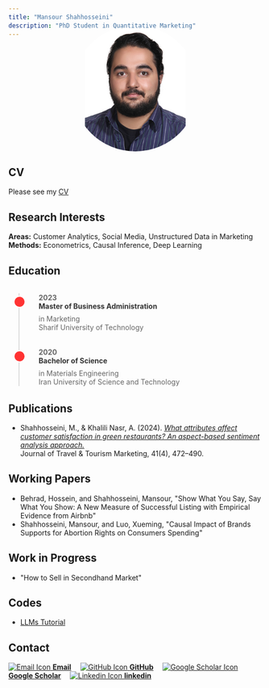 ```yaml
---
title: "Mansour Shahhosseini"
description: "PhD Student in Quantitative Marketing"
---
```


<script>
document.addEventListener("DOMContentLoaded", function() {
    let possibleFooters = document.querySelectorAll("p, div");
    possibleFooters.forEach(el => {
        if (el.innerText.includes("This page was generated by GitHub Pages")) {
            el.style.display = "none";
        }
    });
});
</script>

<style>
/* Remove the horizontal rule above the image */
hr {
  display: none; /* Hides all <hr> elements */
}

/* OR: Target only the first <hr> if others are needed */
header + hr {
  display: none;
}
</style>

<style>
/* Center the text */
.text-container {
  text-align: center;
  margin-bottom: 10px; /* Adjust space */
}
/* Profile image with larger size */
.my-profile-pic {
  display: block;
  margin: -40px auto 0 auto; /* Pulls the image up into the line */
  border-radius: 50%; /* Ensure circular shape */
  width: 250px; /* Adjust to fit */
  height: 250px;
  object-fit: contain;
  background-color: transparent; /* Ensure it blends with the background */
}
/* Black line - position controlled to prevent extra space */
.black-line {
  border: none;
  border-top: 2px solid black; /* Make the line bolder if needed */
  margin: 5px auto; /* Fine-tuned margin */
  width: 80%; /* Adjust width to fit layout */
}
</style>
<!-- Name and Title -->
<div class="text-container">
</div>
<!-- Profile Picture (Ensure it's transparent for a clean effect) -->
<img src="assets/profile.jpg" alt="Profile Photo" class="my-profile-pic" />

## CV
Please see my [CV](assets/MansourShahhosseini_CV.pdf)

## Research Interests
**Areas:** Customer Analytics, Social Media, Unstructured Data in Marketing   
**Methods:** Econometrics, Causal Inference, Deep Learning

## <a name="education"></a>Education
<!-- Inline CSS for a simple vertical timeline -->
<style>
.timeline {
  position: relative;
  margin: 2rem 0;
  padding: 0;
  list-style: none;
}
.timeline::before {
  content: '';
  position: absolute;
  left: 20px;
  top: 0;
  bottom: 0;
  width: 2px;
  background: #ddd;
}
.timeline-item {
  position: relative;
  margin: 2rem 0;
  padding-left: 60px;
}
.timeline-item::before {
  content: '';
  position: absolute;
  left: 10px;
  top: 5px;
  width: 20px;
  height: 20px;
  border-radius: 50%;
  background: #ff3333; /* Pink circle */
  border: 2px solid #fff;
}
.timeline-year {
  font-weight: bold;
  color: #666;
}
.timeline-content h4 {
  margin: 0;
  font-weight: bold;
  color: #333;
}
.timeline-content p {
  margin: 0.5rem 0 0;
  color: #666;
}

.timeline li {
  list-style: none !important;
  list-style-type: none !important;
}
</style>

<ul class="timeline">
  <li class="timeline-item">
    <span class="timeline-year">2023</span>
    <div class="timeline-content">
      <h4>Master of Business Administration</h4>
      <p>in Marketing<br>Sharif University of Technology</p>
    </div>
  </li>
  <li class="timeline-item">
    <span class="timeline-year">2020</span>
    <div class="timeline-content">
      <h4>Bachelor of Science</h4>
      <p>in Materials Engineering<br>Iran University of Science and Technology</p>
    </div>
  </li>
</ul>

## <a name="publications"></a>Publications
- Shahhosseini, M., & Khalili Nasr, A. (2024). [*What attributes affect customer satisfaction in green restaurants? An aspect-based sentiment analysis approach.*](assets/WAACSGR.pdf)  
  Journal of Travel & Tourism Marketing, 41(4), 472–490.  
  
## <a name="working-papers"></a>Working Papers
- Behrad, Hossein, and Shahhosseini, Mansour, "Show What You Say, Say What You Show: A New Measure of Successful Listing with Empirical Evidence from Airbnb"
- Shahhosseini, Mansour, and Luo, Xueming, "Causal Impact of Brands Supports for Abortion Rights on Consumers Spending"

## <a name="working-in_progress"></a>Work in Progress
- "How to Sell in Secondhand Market"
  
## <a name="codes"></a>Codes
- [LLMs Tutorial](https://github.com/MansourShahhosseini/LLM-Tutorial)

## <a name="contact"></a>Contact
<!-- Example: inline links with icons and spacing -->
[<img src="https://img.icons8.com/ios-filled/20/000000/new-post.png" alt="Email Icon"> **Email**](mailto:mansour.shahhosseini@temple.edu)&emsp;
[<img src="https://img.icons8.com/ios-glyphs/20/000000/github.png" alt="GitHub Icon"> **GitHub**](https://github.com/MansourShahhosseini)&emsp;
[<img src="https://upload.wikimedia.org/wikipedia/commons/thumb/c/c7/Google_Scholar_logo.svg/768px-Google_Scholar_logo.svg.png" width="20" height="20" alt="Google Scholar Icon"> **Google Scholar**](https://scholar.google.com/citations?user=8iK7T7EAAAAJ&hl=en)&emsp;
[<img src="https://pbs.twimg.com/profile_images/1478307374506995713/6RA1Ax4__400x400.jpg" width="20" height="20" alt="Linkedin Icon"> **linkedin**](https://www.linkedin.com/in/mansourshahhosseini/)
